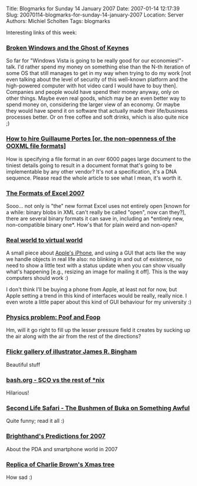 Title: Blogmarks for Sunday 14 January 2007
Date: 2007-01-14 12:17:39
Slug: 20070114-blogmarks-for-sunday-14-january-2007
Location: Server
Authors: Michiel Scholten
Tags: blogmarks

<p>Interesting links of this week:</p>
<h3><a href="http://www.robweir.com/blog/2007/01/broken-windows-and-ghost-of-keynes.html">Broken Windows and the Ghost of Keynes</a></h3>
<p>So far for "Windows Vista is going to be really good for our economies!"-talk. I'd rather spend my money on something else than the N-th iteration of some OS that still manages to get in my way when trying to do my work [not even talking about the level of security of this well-known platform and the high-powered computer with hot video card I would have to buy then]. Companies and people would have spend their money anyway, only on other things. Maybe even real goods, which may be an even better way to spend money on, considering the larger view of an economy. Or maybe they would have spend it on software that actually made their life/business processes better. Or on free coffee and soft drinks, which is also quite nice ;)</p>
<h3><a href="http://www.robweir.com/blog/2006/01/how-to-hire-guillaume-portes.html">How to hire Guillaume Portes [or, the non-openness of the OOXML file formats]</a></h3>
<p>How is specifying a file format in an over 6000 pages large document to the tiniest details going to result in a document format that's going to be implementable by any other vendor? It's not a specification, it's a DNA sequence. Please read the whole article to see what I mean, it's worth it.</p>
<h3><a href="http://www.robweir.com/blog/2007/01/formats-of-excel-2007.html">The Formats of Excel 2007</a></h3>
<p>Sooo... not only is "the" new format Excel uses not entirely open [known for a while: binary blobs in XML can't really be called "open", now can they?], there are several binary formats it can save in, including an *entirely new, non-compatible binary one*. How's that for plain weird and non-open?</p>
<h3><a href="http://www.rousette.org.uk/blog/archives/real-world-to-virtual-world/">Real world to virtual world</a></h3>
<p>A small piece about <a href="http://www.apple.com/iphone/">Apple's iPhone</a>, and using a GUI that acts like the way we handle objects in real life also: no blinking in and out of existence, no need to show a little text with a status update when you can show visually what's happening [e.g., resizing an image for mailing it off]. This is the way computers should work :)</p>

<p>I don't think I'll be buying a phone from Apple, at least not for now, but Apple setting a trend in this kind of interfaces would be really, really nice. I even wrote a little paper about this kind of GUI behaviour for my university :)</p>
<h3><a href="http://www.boingboing.net/2007/01/08/physics_problem_poof.html">Physics problem: Poof and Foop</a></h3>
<p>Hm, will it go right to fill up the lesser pressure field it creates by sucking up the air along with the air from the rest of the directions?</p>
<h3><a href="http://www.boingboing.net/2007/01/08/flickr_gallery_of_il.html">Flickr gallery of illustrator James R. Bingham</a></h3>
<p>Beautiful stuff</p>
<h3><a href="http://www.bash.org/?106579">bash.org - SCO vs the rest of *nix</a></h3>
<p>Hilarious!</p>
<h3><a href="http://www.somethingawful.com/index.php?a=4274">Second Life Safari - The Bushmen of Buka on Something Awful</a></h3>
<p>Quite funny; read it all :)</p>
<h3><a href="http://www.brighthand.com/default.asp?newsID=12719">Brighthand's Predictions for 2007</a></h3>
<p>About the PDA and smartphone world in 2007</p>
<h3><a href="http://boingboing.net/2005/11/09/replica_of_charlie_b.html">Replica of Charlie Brown's Xmas tree</a></h3>
<p>How sad :)</p>
